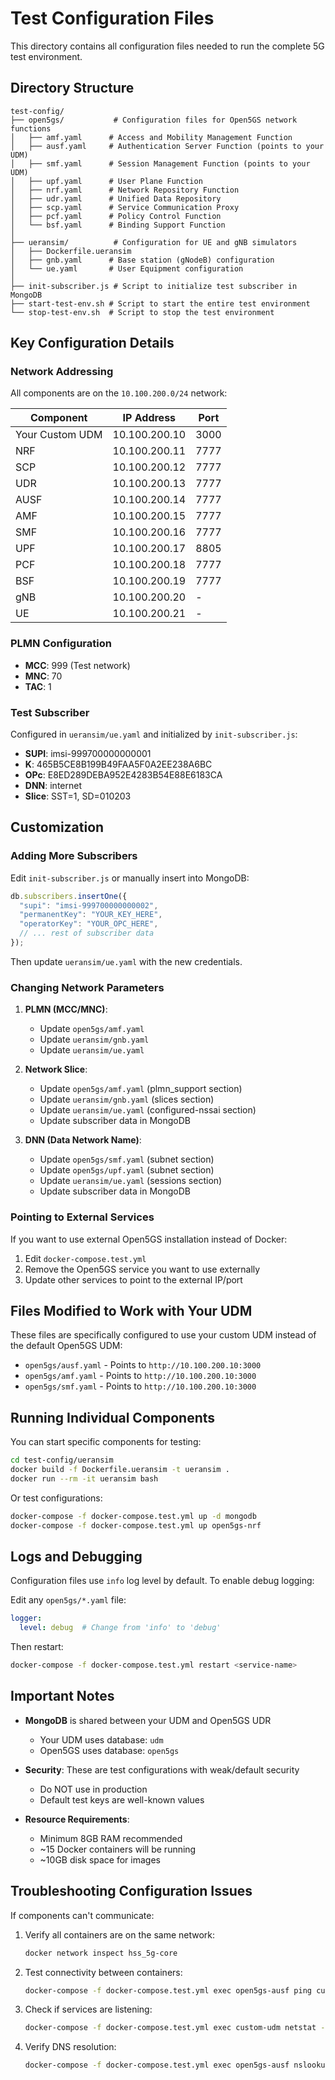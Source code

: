 # Test Configuration Files

This directory contains all configuration files needed to run the complete 5G test environment.

## Directory Structure

```
test-config/
├── open5gs/           # Configuration files for Open5GS network functions
│   ├── amf.yaml      # Access and Mobility Management Function
│   ├── ausf.yaml     # Authentication Server Function (points to your UDM)
│   ├── smf.yaml      # Session Management Function (points to your UDM)
│   ├── upf.yaml      # User Plane Function
│   ├── nrf.yaml      # Network Repository Function
│   ├── udr.yaml      # Unified Data Repository
│   ├── scp.yaml      # Service Communication Proxy
│   ├── pcf.yaml      # Policy Control Function
│   └── bsf.yaml      # Binding Support Function
│
├── ueransim/          # Configuration for UE and gNB simulators
│   ├── Dockerfile.ueransim
│   ├── gnb.yaml      # Base station (gNodeB) configuration
│   └── ue.yaml       # User Equipment configuration
│
├── init-subscriber.js # Script to initialize test subscriber in MongoDB
├── start-test-env.sh # Script to start the entire test environment
└── stop-test-env.sh  # Script to stop the test environment
```

## Key Configuration Details

### Network Addressing

All components are on the `10.100.200.0/24` network:

| Component | IP Address | Port |
|-----------|------------|------|
| Your Custom UDM | 10.100.200.10 | 3000 |
| NRF | 10.100.200.11 | 7777 |
| SCP | 10.100.200.12 | 7777 |
| UDR | 10.100.200.13 | 7777 |
| AUSF | 10.100.200.14 | 7777 |
| AMF | 10.100.200.15 | 7777 |
| SMF | 10.100.200.16 | 7777 |
| UPF | 10.100.200.17 | 8805 |
| PCF | 10.100.200.18 | 7777 |
| BSF | 10.100.200.19 | 7777 |
| gNB | 10.100.200.20 | - |
| UE | 10.100.200.21 | - |

### PLMN Configuration

- **MCC**: 999 (Test network)
- **MNC**: 70
- **TAC**: 1

### Test Subscriber

Configured in `ueransim/ue.yaml` and initialized by `init-subscriber.js`:

- **SUPI**: imsi-999700000000001
- **K**: 465B5CE8B199B49FAA5F0A2EE238A6BC
- **OPc**: E8ED289DEBA952E4283B54E88E6183CA
- **DNN**: internet
- **Slice**: SST=1, SD=010203

## Customization

### Adding More Subscribers

Edit `init-subscriber.js` or manually insert into MongoDB:

```javascript
db.subscribers.insertOne({
  "supi": "imsi-999700000000002",
  "permanentKey": "YOUR_KEY_HERE",
  "operatorKey": "YOUR_OPC_HERE",
  // ... rest of subscriber data
});
```

Then update `ueransim/ue.yaml` with the new credentials.

### Changing Network Parameters

1. **PLMN (MCC/MNC)**:
   - Update `open5gs/amf.yaml`
   - Update `ueransim/gnb.yaml`
   - Update `ueransim/ue.yaml`

2. **Network Slice**:
   - Update `open5gs/amf.yaml` (plmn_support section)
   - Update `ueransim/gnb.yaml` (slices section)
   - Update `ueransim/ue.yaml` (configured-nssai section)
   - Update subscriber data in MongoDB

3. **DNN (Data Network Name)**:
   - Update `open5gs/smf.yaml` (subnet section)
   - Update `open5gs/upf.yaml` (subnet section)
   - Update `ueransim/ue.yaml` (sessions section)
   - Update subscriber data in MongoDB

### Pointing to External Services

If you want to use external Open5GS installation instead of Docker:

1. Edit `docker-compose.test.yml`
2. Remove the Open5GS service you want to use externally
3. Update other services to point to the external IP/port

## Files Modified to Work with Your UDM

These files are specifically configured to use your custom UDM instead of the default Open5GS UDM:

- `open5gs/ausf.yaml` - Points to `http://10.100.200.10:3000`
- `open5gs/amf.yaml` - Points to `http://10.100.200.10:3000`
- `open5gs/smf.yaml` - Points to `http://10.100.200.10:3000`

## Running Individual Components

You can start specific components for testing:

```bash
cd test-config/ueransim
docker build -f Dockerfile.ueransim -t ueransim .
docker run --rm -it ueransim bash
```

Or test configurations:

```bash
docker-compose -f docker-compose.test.yml up -d mongodb
docker-compose -f docker-compose.test.yml up open5gs-nrf
```

## Logs and Debugging

Configuration files use `info` log level by default. To enable debug logging:

Edit any `open5gs/*.yaml` file:
```yaml
logger:
  level: debug  # Change from 'info' to 'debug'
```

Then restart:
```bash
docker-compose -f docker-compose.test.yml restart <service-name>
```

## Important Notes

- **MongoDB** is shared between your UDM and Open5GS UDR
  - Your UDM uses database: `udm`
  - Open5GS uses database: `open5gs`

- **Security**: These are test configurations with weak/default security
  - Do NOT use in production
  - Default test keys are well-known values

- **Resource Requirements**:
  - Minimum 8GB RAM recommended
  - ~15 Docker containers will be running
  - ~10GB disk space for images

## Troubleshooting Configuration Issues

If components can't communicate:

1. Verify all containers are on the same network:
   ```bash
   docker network inspect hss_5g-core
   ```

2. Test connectivity between containers:
   ```bash
   docker-compose -f docker-compose.test.yml exec open5gs-ausf ping custom-udm
   ```

3. Check if services are listening:
   ```bash
   docker-compose -f docker-compose.test.yml exec custom-udm netstat -tlnp
   ```

4. Verify DNS resolution:
   ```bash
   docker-compose -f docker-compose.test.yml exec open5gs-ausf nslookup custom-udm
   ```

